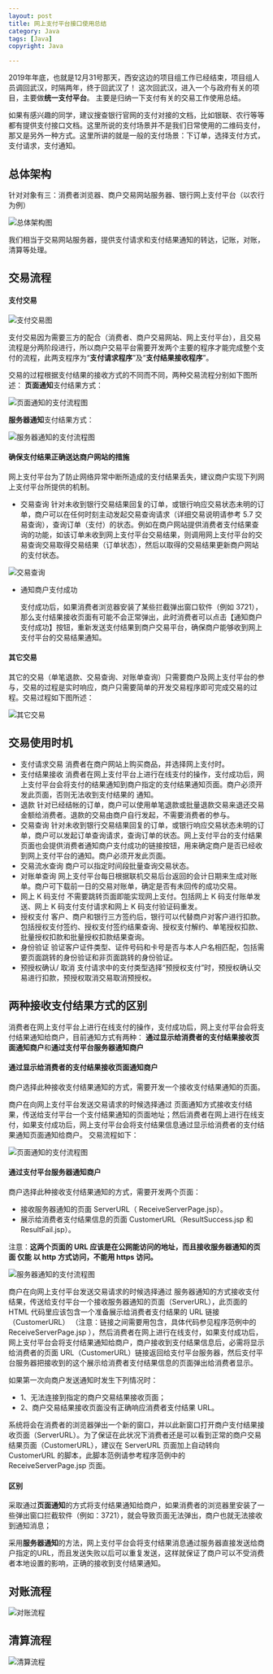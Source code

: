 ```yaml
---
layout: post
title: 网上支付平台接口使用总结
category: Java
tags: [Java]
copyright: Java

---
```


2019年年底，也就是12月31号那天，西安这边的项目组工作已经结束，项目组人员调回武汉，时隔两年，终于回武汉了！
这次回武汉，进入一个与政府有关的项目，主要做**统一支付平台**。
主要是归纳一下支付有关的交易工作使用总结。

如果有感兴趣的同学，建议搜查银行官网的支付对接的文档，比如银联、农行等等都有提供支付接口文档。这里所说的支付场景并不是我们日常使用的二维码支付，那又是另外一种方式。这里所讲的就是一般的支付场景：下订单，选择支付方式，支付请求，支付通知。

## 总体架构

针对对象有三：消费者浏览器、商户交易网站服务器、银行网上支付平台（以农行为例）

![总体架构图](https://images.niaobulashi.com/typecho/uploads/2020/01/3949648068.png)

我们相当于交易网站服务器，提供支付请求和支付结果通知的转达，记账，对账，清算等处理。

## 交易流程

#### 支付交易

![支付交易图](https://images.niaobulashi.com/typecho/uploads/2020/01/2439822400.png)

支付交易因为需要三方的配合（消费者、商户交易网站、网上支付平台），且交易流程是分两阶段进行，所以商户交易平台需要开发两个主要的程序才能完成整个支付的流程，此两支程序为“**支付请求程序**”及“**支付结果接收程序**”。

交易的过程根据支付结果的接收方式的不同而不同，两种交易流程分别如下图所述：
**页面通知**支付结果方式：

![页面通知的支付流程图](https://images.niaobulashi.com/typecho/uploads/2020/01/2911269413.png)

**服务器通知**支付结果方式：

![服务器通知的支付流程图](https://images.niaobulashi.com/typecho/uploads/2020/01/3470969017.png)

#### 确保支付结果正确送达商户网站的措施

网上支付平台为了防止网络异常中断所造成的支付结果丢失，建议商户实现下列网上支付平台所提供的机制。

- 交易查询
  针对未收到银行交易结果回复的订单，或银行响应交易状态未明的订单，商户可以在任何时刻主动发起交易查询请求（详细交易说明请参考 5.7 交易查询），查询订单（支付）的状态。例如在商户网站提供消费者支付结果查询的功能，如该订单未收到网上支付平台交易结果，则调用网上支付平台的交易查询交易取得交易结果（订单状态），然后以取得的交易结果更新商户网站的支付状态。

![交易查询](https://images.niaobulashi.com/typecho/uploads/2020/01/1495867818.png)

- 通知商户支付成功

  支付成功后，如果消费者浏览器安装了某些拦截弹出窗口软件（例如 3721），那么支付结果接收页面有可能不会正常弹出，此时消费者可以点击【通知商户支付成功】按钮，重新发送支付结果到商户交易平台，确保商户能够收到网上支付平台的交易结果通知。

#### 其它交易

其它的交易（单笔退款、交易查询、对账单查询）只需要商户及网上支付平台的参与，交易的过程是实时响应，商户只需要简单的开发交易程序即可完成交易的过程。交易过程如下图所述：

![其它交易](https://images.niaobulashi.com/typecho/uploads/2020/01/183663467.png)

## 交易使用时机

- 支付请求交易
  消费者在商户网站上购买商品，并选择网上支付时。
- 支付结果接收
  消费者在网上支付平台上进行在线支付的操作，支付成功后，网上支付平台会将支付的结果通知到商户指定的支付结果通知页面。商户必须开发此页面，否则无法收到支付结果的
  通知。
-  退款
  针对已经结帐的订单，商户可以使用单笔退款或批量退款交易来退还交易金额给消费者。退款的交易由商户自行发起，不需要消费者的参与。
- 交易查询
  针对未收到银行交易结果回复的订单，或银行响应交易状态未明的订单，商户可以发起订单查询请求，查询订单的状态。网上支付平台的支付结果页面也会提供消费者通知商户支付成功的链接按钮，用来确定商户是否已经收到网上支付平台的通知。商户必须开发此页面。
- 交易流水查询
  商户可以指定时间段批量查询交易状态。
-  对账单查询
  网上支付平台每日根据联机交易后台返回的会计日期来生成对账单。商户可下载前一日的交易对账单，确定是否有未回传的成功交易。
- 网上 K  码支付
  不需要跳转页面即能实现网上支付。包括网上 K 码支付账单发送、网上 K 码支付支付请求和网上 K 码支付验证码重发。
- 授权支付
  客户、商户和银行三方签约后，银行可以代替商户对客户进行扣款。包括授权支付签约、授权支付签约结果查询、授权支付解约、单笔授权扣款、批量授权扣款和批量授权扣款结果查询。
- 身份验证
  验证客户证件类型、证件号码和卡号是否与本人户名相匹配，包括需要页面跳转的身份验证和非页面跳转的身份验证。
- 预授权确认/ 取消
  支付请求中的支付类型选择“预授权支付”时，预授权确认交易进行扣款，预授权取消交易取消预授权。

## 两种接收支付结果方式的区别

消费者在网上支付平台上进行在线支付的操作，支付成功后，网上支付平台会将支付结果通知给商户，目前通知方式有两种： **通过显示给消费者的支付结果接收页面通知商户**和**通过支付平台服务器通知商户**

#### 通过显示给消费者的支付结果接收页面通知商户

商户选择此种接收支付结果通知的方式，需要开发一个接收支付结果通知的页面。

商户在向网上支付平台发送交易请求的时候选择通过 页面通知方式接收支付结果，传送给支付平台一个支付结果通知的页面地址；然后消费者在网上进行在线支付，如果支付成功后，网上支付平台会将支付结果信息通过显示给消费者的支付结果通知页面通知给商户。
交易流程如下：

![页面通知的支付流程图](https://images.niaobulashi.com/typecho/uploads/2020/01/2911269413.png)

#### 通过支付平台服务器通知商户

商户选择此种接收支付结果通知的方式，需要开发两个页面：

- 接收服务器通知的页面 ServerURL（ ReceiveServerPage.jsp）。
- 展示给消费者支付结果信息的页面 CustomerURL（ResultSuccess.jsp 和 ResultFail.jsp）。

注意：**这两个页面的 URL  应该是在公网能访问的地址，而且接收服务器通知的页面 仅能 以
http  方式访问，不能用 https  访问。**

![服务器通知的支付流程图](https://images.niaobulashi.com/typecho/uploads/2020/01/3470969017.png)

商户在向网上支付平台发送交易请求的时候选择通过 服务器通知的方式接收支付结果，传送给支付平台一个接收服务器通知的页面（ServerURL），此页面的 HTML 代码里应该包含一个准备展示给消费者支付结果的 URL 链接（CustomerURL） （注意：链接之间需要用<URL></URL>包含，具体代码参见程序范例中的ReceiveServerPage.jsp ），然后消费者在网上进行在线支付，如果支付成功后，网上支付平台会将支付结果通知给商户，商户接收到支付结果信息后，必需将显示给消费者的页面 URL（CustomerURL）链接返回给支付平台服务器，然后支付平台服务器把接收到的这个展示给消费者支付结果信息的页面弹出给消费者显示。

如果第一次向商户发送通知时发生下列情况时：

-  1、无法连接到指定的商户交易结果接收页面；
- 2、商户交易结果接收页面没有正确响应消费者支付结果 URL。

系统将会在消费者的浏览器弹出一个新的窗口，并以此新窗口打开商户支付结果接收页面（ServerURL）。为了保证在此状况下消费者还是可以看到正常的商户交易结果页面（CustomerURL），建议在 ServerURL 页面加上自动转向 CustomerURL 的脚本，此脚本范例请参考程序范例中的 ReceiveServerPage.jsp 页面。

#### 区别

采取通过**页面通知**的方式将支付结果通知给商户，如果消费者的浏览器里安装了一些弹出窗口拦截软件（例如：3721），就会导致页面无法弹出，商户也就无法接收到通知消息；

采用**服务器通知**的方法，网上支付平台会将支付结果消息通过服务器直接发送给商户指定的URL，而且发送失败以后可以重复发送，这样就保证了商户可以不受消费者本地设置的影响，正确的接收到支付结果通知。

## 对账流程

![对账流程](https://images.niaobulashi.com/typecho/uploads/2020/01/3124490748.png)

## 清算流程

![清算流程](https://images.niaobulashi.com/typecho/uploads/2020/01/2672568168.png)








